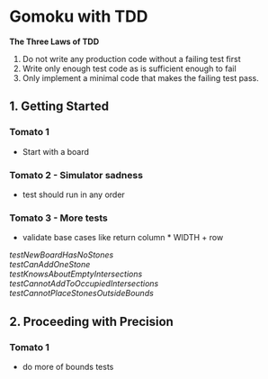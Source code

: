 # Gomoku with TDD

**The Three Laws of TDD**

1. Do not write any production code without a failing test first
2. Write only enough test code as is sufficient enough to fail 
3. Only implement a minimal code that makes the failing test pass.

## 1. Getting Started
### Tomato 1  
- Start with  a board 
### Tomato 2 - Simulator sadness
- test should run in any order
### Tomato 3 - More tests
- validate base cases like return column * WIDTH + row 

*testNewBoardHasNoStones*  
*testCanAddOneStone*  
*testKnowsAboutEmptyIntersections*  
*testCannotAddToOccupiedIntersections*  
*testCannotPlaceStonesOutsideBounds*  


## 2. Proceeding with Precision
### Tomato 1  
- do more of bounds tests

